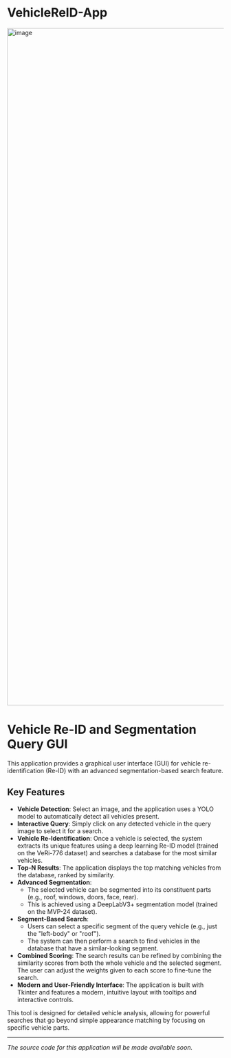 # VehicleReID-App

<img width="2928" height="1571" alt="image" src="https://github.com/user-attachments/assets/f78e3545-6774-4c39-a0ed-295a64f841aa" />

# Vehicle Re-ID and Segmentation Query GUI

This application provides a graphical user interface (GUI) for vehicle re-identification (Re-ID) with an advanced segmentation-based search feature.

## Key Features

*   **Vehicle Detection**: Select an image, and the application uses a YOLO model to automatically detect all vehicles present.
*   **Interactive Query**: Simply click on any detected vehicle in the query image to select it for a search.
*   **Vehicle Re-Identification**: Once a vehicle is selected, the system extracts its unique features using a deep learning Re-ID model (trained on the VeRi-776 dataset) and searches a database for the most similar vehicles.
*   **Top-N Results**: The application displays the top matching vehicles from the database, ranked by similarity.
*   **Advanced Segmentation**:
    *   The selected vehicle can be segmented into its constituent parts (e.g., roof, windows, doors, face, rear).
    *   This is achieved using a DeepLabV3+ segmentation model (trained on the MVP-24 dataset).
*   **Segment-Based Search**:
    *   Users can select a specific segment of the query vehicle (e.g., just the "left-body" or "roof").
    *   The system can then perform a search to find vehicles in the database that have a similar-looking segment.
*   **Combined Scoring**: The search results can be refined by combining the similarity scores from both the whole vehicle and the selected segment. The user can adjust the weights given to each score to fine-tune the search.
*   **Modern and User-Friendly Interface**: The application is built with Tkinter and features a modern, intuitive layout with tooltips and interactive controls.

This tool is designed for detailed vehicle analysis, allowing for powerful searches that go beyond simple appearance matching by focusing on specific vehicle parts.

---

*The source code for this application will be made available soon.*
